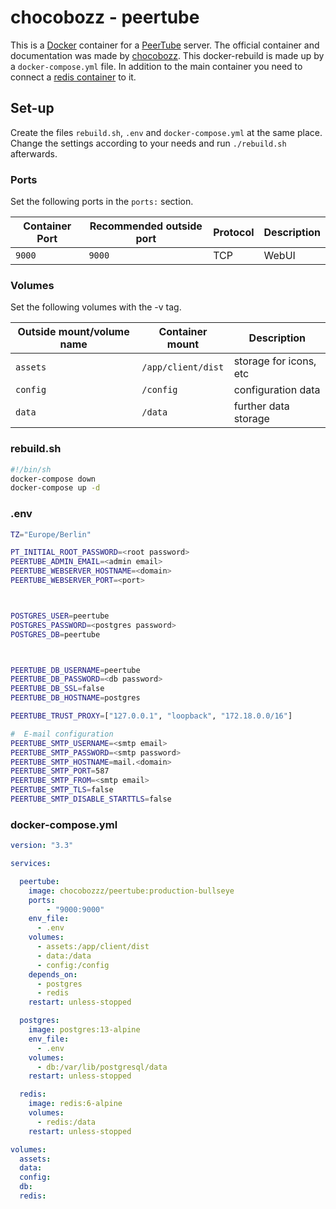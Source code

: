 # chocobozz - peertube

This is a [Docker](/wiki/docker.md) container for a [PeerTube](../peertube.md)
server.
The official container and documentation was made by
[chocobozz](https://github.com/chocobozzz/peertube).
This docker-rebuild is made up by a `docker-compose.yml` file.
In addition to the main container you need to connect a
[redis container](./redis.md) to it.

## Set-up

Create the files `rebuild.sh`, `.env` and `docker-compose.yml` at the same
place.
Change the settings according to your needs and run `./rebuild.sh` afterwards.

### Ports

Set the following ports in the `ports:` section.

| Container Port | Recommended outside port | Protocol | Description |
| -------------- | ------------------------ | -------- | ----------- |
| `9000`         | `9000`                   | TCP      | WebUI       |

### Volumes

Set the following volumes with the -v tag.

| Outside mount/volume name | Container mount            | Description            |
| ------------------------- | -------------------------- | ---------------------- |
| `assets`                  | `/app/client/dist`         | storage for icons, etc |
| `config`                  | `/config`                  | configuration data     |
| `data`                    | `/data`                    | further data storage   |

### rebuild.sh

```sh
#!/bin/sh
docker-compose down
docker-compose up -d
```

### .env

```sh
TZ="Europe/Berlin"

PT_INITIAL_ROOT_PASSWORD=<root password>
PEERTUBE_ADMIN_EMAIL=<admin email>
PEERTUBE_WEBSERVER_HOSTNAME=<domain>
PEERTUBE_WEBSERVER_PORT=<port>



POSTGRES_USER=peertube
POSTGRES_PASSWORD=<postgres password>
POSTGRES_DB=peertube



PEERTUBE_DB_USERNAME=peertube
PEERTUBE_DB_PASSWORD=<db password>
PEERTUBE_DB_SSL=false
PEERTUBE_DB_HOSTNAME=postgres

PEERTUBE_TRUST_PROXY=["127.0.0.1", "loopback", "172.18.0.0/16"]

#  E-mail configuration
PEERTUBE_SMTP_USERNAME=<smtp email>
PEERTUBE_SMTP_PASSWORD=<smtp password>
PEERTUBE_SMTP_HOSTNAME=mail.<domain>
PEERTUBE_SMTP_PORT=587
PEERTUBE_SMTP_FROM=<smtp email>
PEERTUBE_SMTP_TLS=false
PEERTUBE_SMTP_DISABLE_STARTTLS=false
```

### docker-compose.yml

```yml
version: "3.3"

services:

  peertube:
    image: chocobozzz/peertube:production-bullseye
    ports:
        - "9000:9000"
    env_file:
      - .env
    volumes:
      - assets:/app/client/dist
      - data:/data
      - config:/config
    depends_on:
      - postgres
      - redis
    restart: unless-stopped

  postgres:
    image: postgres:13-alpine
    env_file:
      - .env
    volumes:
      - db:/var/lib/postgresql/data
    restart: unless-stopped

  redis:
    image: redis:6-alpine
    volumes:
      - redis:/data
    restart: unless-stopped

volumes:
  assets:
  data:
  config:
  db:
  redis:
```
